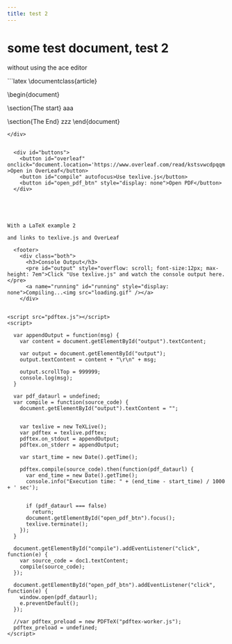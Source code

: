```yaml
---
title: test 2
---
```

# some test document, test 2

without using the ace editor

<div id="doc1">
```latex
\documentclass{article}

\begin{document}

\section{The start}
aaa

\section{The End}
zzz
\end{document}
```
</div>


  <div id="buttons">
    <button id="overleaf" onclick="document.location='https://www.overleaf.com/read/kstsvwcdpqqm'" >Open in OverLeaf</button>
    <button id="compile" autofocus>Use texlive.js</button>
    <button id="open_pdf_btn" style="display: none">Open PDF</button>
  </div>





With a LaTeX example 2

and links to texlive.js and OverLeaf

  <footer>
    <div class="both">
      <h3>Console Output</h3>
      <pre id="output" style="overflow: scroll; font-size:12px; max-height: 7em">Click "Use texlive.js" and watch the console output here.</pre>
      <a name="running" id="running" style="display: none">Compiling...<img src="loading.gif" /></a>
    </div>


<script src="pdftex.js"></script>
<script>

  var appendOutput = function(msg) {
    var content = document.getElementById("output").textContent;

    var output = document.getElementById("output");
    output.textContent = content + "\r\n" + msg;

    output.scrollTop = 999999;
    console.log(msg);
  }

  var pdf_dataurl = undefined;
  var compile = function(source_code) {
    document.getElementById("output").textContent = "";


    var texlive = new TeXLive();
    var pdftex = texlive.pdftex;
    pdftex.on_stdout = appendOutput;
    pdftex.on_stderr = appendOutput;

    var start_time = new Date().getTime();

    pdftex.compile(source_code).then(function(pdf_dataurl) {
      var end_time = new Date().getTime();
      console.info("Execution time: " + (end_time - start_time) / 1000 + ' sec');


      if (pdf_dataurl === false)
        return;
      document.getElementById("open_pdf_btn").focus();
      texlive.terminate();
    });
  }

  document.getElementById("compile").addEventListener("click", function(e) {
    var source_code = doc1.textContent;
    compile(source_code);
  });

  document.getElementById("open_pdf_btn").addEventListener("click", function(e) {
    window.open(pdf_dataurl);
    e.preventDefault();
  });

  //var pdftex_preload = new PDFTeX("pdftex-worker.js");
  pdftex_preload = undefined;
</script>
